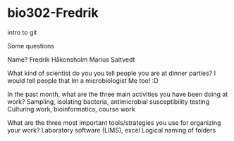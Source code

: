 # bio302-Fredrik
intro to git


Some questions

Name? 
Fredrik Håkonsholm
Marius Saltvedt

What kind of scientist do you you tell people you are at dinner parties? 
I would tell people that Im a microbiologist
Me too! :D

In the past month, what are the three main activities you have been doing at work?
Sampling, isolating bacteria, antimicrobial susceptibility testing
Culturing work, bioinformatics, course work

What are the three most important tools/strategies you use for organizing your work?
Laboratory software (LIMS), excel 
Logical naming of folders
